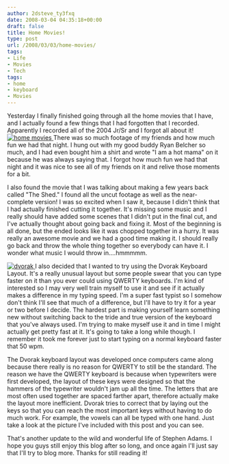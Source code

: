 ```yaml
---
author: 2dsteve_ty3fxq
date: 2008-03-04 04:35:18+00:00
draft: false
title: Home Movies!
type: post
url: /2008/03/03/home-movies/
tags:
- Life
- Movies
- Tech
tags:
- home
- keyboard
- Movies
---
```


Yesterday I finally finished going through all the home movies that I have, and I actually found a few things that I had forgotten that I recorded. Apparently I recorded all of the 2004 Jr/Sr and I forgot all about it! [![home movies](http://www.bitsandbinary.com/wp-content/uploads/2008/03/3888.thumbnail.png)
](http://www.bitsandbinary.com/wp-content/uploads/2008/03/3888.png)There was so much footage of my friends and how much fun we had that night. I hung out with my good buddy Ryan Belcher so much, and I had even bought him a shirt and wrote "I am a hot mama" on it because he was always saying that. I forgot how much fun we had that night and it was nice to see all of my friends on it and relive those moments for a bit.

I also found the movie that I was talking about making a few years back called "The Shed." I found all the uncut footage as well as the near-complete version! I was so excited when I saw it, because I didn't think that I had actually finished cutting it together. It's missing some music and I really should have added some scenes that I didn't put in the final cut, and I've actually thought about going back and fixing it. Most of the beginning is all done, but the ended looks like it was chopped together in a hurry. It was really an awesome movie and we had a good time making it. I should really go back and throw the whole thing together so everybody can have it. I wonder what music I would throw in....hmmmmm.

[![dvorak](http://www.bitsandbinary.com/wp-content/uploads/2008/03/dvorak.thumbnail.jpg)
](http://www.bitsandbinary.com/wp-content/uploads/2008/03/dvorak.jpg)I also decided that I wanted to try using the Dvorak Keyboard Layout. It's a really unusual layout but some people swear that you can type faster on it than you ever could using QWERTY keyboards. I'm kind of interested so I may very well train myself to use it and see if it actually makes a difference in my typing speed. I'm a super fast typist so I somehow don't think I'll see that much of a difference, but I'll have to try it for a year or two before I decide. The hardest part is making yourself learn something new without switching back to the tride and true version of the keyboard that you've always used. I'm trying to make myself use it and in time I might actually get pretty fast at it. It's going to take a long while though. I remember it took me forever just to start typing on a normal keyboard faster that 50 wpm.

The Dvorak keyboard layout was developed once computers came along because there really is no reason for QWERTY to still be the standard. The reason we have the QWERTY keyboard is because when typewriters were first developed, the layout of these keys were designed so that the hammers of the typewriter wouldn't jam up all the time. The letters that are most often used together are spaced farther apart, therefore actually make the layout more inefficient. Dvorak tries to correct that by laying out the keys so that you can reach the most important keys without having to do much work. For example, the vowels can all be typed with one hand. Just take a look at the picture I've included with this post and you can see.

That's another update to the wild and wonderful life of Stephen Adams. I hope you guys still enjoy this blog after so long, and once again I'll just say that I'll try to blog more. Thanks for still reading it!
